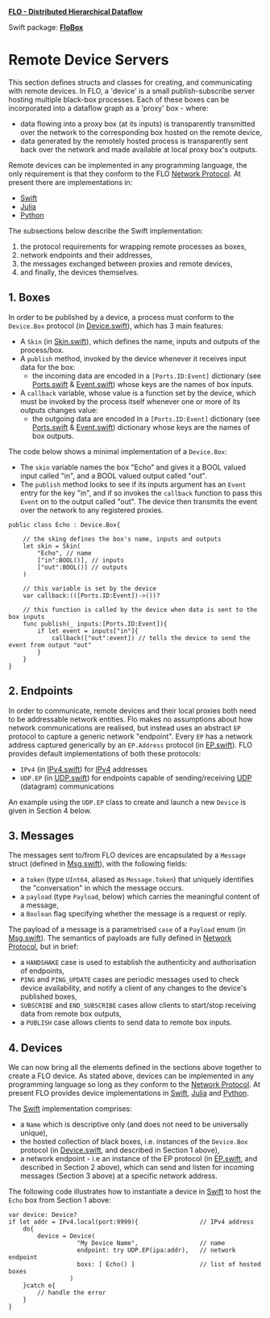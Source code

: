 **[FLO - Distributed Hierarchical Dataflow](https://github.com/kk-0129/Flo)**

Swift package: **[FloBox](../README.md)**

# Remote Device Servers
This section defines structs and classes for creating, and communicating with remote devices. In FLO, a 'device' is a small publish-subscribe server hosting multiple black-box processes. Each of these boxes can be incorporated into a dataflow graph as a 'proxy' box - where:
* data flowing into a proxy box (at its inputs) is transparently transmitted over the network to the corresponding box hosted on the remote device,</li>
* data generated by the remotely hosted process is transparently sent back over the network and made available at local proxy box's outputs.</li>

Remote devices can be implemented in any programming language, the only requirement is
that they conform to the FLO [Network Protocol](Protocol.pdf). At present there are implementations in:
* <a href="https://github.com/kk-0129/FloBox/tree/main/Sources/FloBox/Device">Swift</a></li>
* <a href="https://github.com/kk-0129/FloDev/tree/main/Julia">Julia</a></li>
* <a href="https://github.com/kk-0129/FloDev/tree/main/Python2">Python</a></li>

The subsections below describe the Swift implementation:
1. the protocol requirements for wrapping remote processes as boxes,
2. network endpoints and their addresses,
3. the messages exchanged between proxies and remote devices,
4. and finally, the devices themselves.

## 1. Boxes

In order to be published by a device, a process must conform to the <code>Device.Box</code> protocol (in <a href="../Sources/FloBox/Device/Device.swift">Device.swift</a>), which has 3 main features:

* A <code>Skin</code> (in <a href="../Sources/FloBox/Skin.swift">Skin.swift</a>), which defines the name, inputs and outputs of the process/box.
* A <code>publish</code> method, invoked by the device whenever it receives input data for the box:
  * the incoming data are encoded in a <code>[Ports.ID:Event]</code> dictionary  (see <a href="../Sources/FloBox/Ports.swift">Ports.swift</a> &amp; <a href="../Sources/FloBox/Events/Event.swift">Event.swift</a>) whose keys are the names of box inputs.
* A <code>callback</code> variable, whose value is a function set by the device, which must be invoked by the process itself whenever one or more of its outputs changes value:
  * the outgoing data are encoded in a <code>[Ports.ID:Event]</code> dictionary  (see <a href="../Sources/FloBox/Ports.swift">Ports.swift</a> &amp; <a href="../Sources/FloBox/Events/Event.swift">Event.swift</a>) dictionary whose keys are the names of box outputs.

The code below shows a minimal implementation of a <code>Device.Box</code>:</p>
* The <code>skin</code> variable names the box &quot;Echo&quot; and gives it a BOOL valued input called &quot;in&quot;, and a BOOL valued output called &quot;out&quot;.
* The <code>publish</code> method looks to see if its inputs argument has an <code>Event</code> entry for the key &quot;in&quot;, and if so invokes the <code>callback</code> function to pass this <code>Event</code> on to the output called &quot;out&quot;. The device then transmits the event over the network to any registered proxies.</li>

<pre><code>public class Echo : Device.Box{

    // the sking defines the box's name, inputs and outputs
    let skin = Skin(
        "Echo", // name
        ["in":BOOL()], // inputs
        ["out":BOOL()] // outputs
    )

    // this variable is set by the device
    var callback:(([Ports.ID:Event])->())?

    // this function is called by the device when data is sent to the box inputs
    func publish(_ inputs:[Ports.ID:Event]){
        if let event = inputs["in"]{
            callback(["out":event]) // tells the device to send the event from output "out"
        }
    }
}
</code></pre>

## 2. Endpoints
In order to communicate, remote devices and their local proxies both need to be addressable
network entities. Flo makes no assumptions about how network communications are realised, but
instead uses an abstract <code>EP</code> protocol to capture a generic network &quot;endpoint&quot;. Every <code>EP</code> has a network address captured generically by an <code>EP.Address</code> protocol (in <a href="../Sources/FloBox/Device/EP.swift">EP.swift</a>). FLO provides default implementations of both these protocols:
* <code>IPv4</code> (in <a href="../Sources/FloBox/Device/Addresses/IPv4.swift">IPv4.swift</a>) for <a href="https://en.wikipedia.org/wiki/IPv4">IPv4</a> addresses
* <code>UDP.EP</code> (in <a href="../Sources/FloBox/Device/UDP.swift">UDP.swift</a>) for endpoints capable of sending/receiving <a href="https://en.wikipedia.org/wiki/User_Datagram_Protocol">UDP</a> (datagram) communications

An example using the <code>UDP.EP</code> class to create and launch a new <code>Device</code> is given in Section 4 below.</p>

## 3. Messages
The messages sent to/from FLO devices are encapsulated by a <code>Message</code> struct (defined in <a href="../Sources/FloBox/Device/Msg.swift">Msg.swift</a>), with the following fields:
* a <code>token</code> (type <code>UInt64</code>, aliased as <code>Message.Token</code>) that uniquely identifies the &quot;conversation&quot; in which the message occurs.
* a <code>payload</code> (type <code>Payload</code>, below) which carries the meaningful content of a message,
* a <code>Boolean</code> flag specifying whether the message is a request or reply.

The payload of a message is a parametrised <code>case</code> of a <code>Payload</code> enum (in <a href="../Sources/FloBox/Device/Msg.swift">Msg.swift</a>). The semantics of payloads are fully defined in <a href="Protocol.pdf">Network Protocol</a>, but in brief:
* a <code>HANDSHAKE</code> case is used to establish the authenticity and authorisation of endpoints,
* <code>PING</code> and <code>PING_UPDATE</code> cases are periodic messages used to check device availability, and notify a client of any changes to the device's published boxes,
* <code>SUBSCRIBE</code> and <code>END_SUBSCRIBE</code> cases allow clients to start/stop receiving data from remote box outputs,
* a <code>PUBLISH</code> case allows clients to send data to remote box inputs.

## 4. Devices
We can now bring all the elements defined in the sections above together to create a FLO device.
As stated above, devices can be implemented in any programming language so long as they conform to the <a href="Protocol.pdf">Network Protocol</a>. At present FLO provides device implementations in <a href="https://github.com/kk-0129/FloBox/tree/main/Sources/FloBox/Device">Swift</a>,
<a href="https://github.com/kk-0129/FloDev/tree/main/Julia">Julia</a> and <a href="https://github.com/kk-0129/FloDev/tree/main/Python2">Python</a>.

The <a href="https://github.com/kk-0129/FloBox/tree/main/Sources/FloBox/Device">Swift</a> implementation comprises:
* a <code>Name</code> which is descriptive only (and does not need to be universally unique),
* the hosted collection of black boxes, i.e. instances of the <code>Device.Box</code> protocol (in [Device.swift](../Sources/FloBox/Device/Device.swift), and described in Section 1 above),
* a network endpoint - i.e an instance of the EP protocol (in <a href="../Sources/FloBox/Device/EP.swift">EP.swift</a>, and described in Section 2 above), which can send and listen for incoming messages (Section 3 above) at a specific network address.

The following code illustrates how to instantiate a device in <a href="https://github.com/kk-0129/FloBox/tree/main/Sources/FloBox/Device">Swift</a> to host the <code>Echo</code> box from Section 1 above:

<pre><code>var device: Device?
if let addr = IPv4.local(port:9999){                 // IPv4 address
    do{
        device = Device(
                   "My Device Name",                 // name
                   endpoint: try UDP.EP(ipa:addr),   // network endpoint
                   boxs: [ Echo() ]                  // list of hosted boxes
                 )
    }catch e{
        // handle the error
    }
}
</code></pre>
